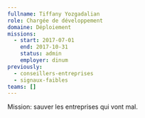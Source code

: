 ```yaml
---
fullname: Tiffany Yozgadalian
role: Chargée de développement
domaine: Déploiement
missions:
  - start: 2017-07-01
    end: 2017-10-31
    status: admin
    employer: dinum
previously:
  - conseillers-entreprises
  - signaux-faibles
teams: []
---
```

Mission: sauver les entreprises qui vont mal.
